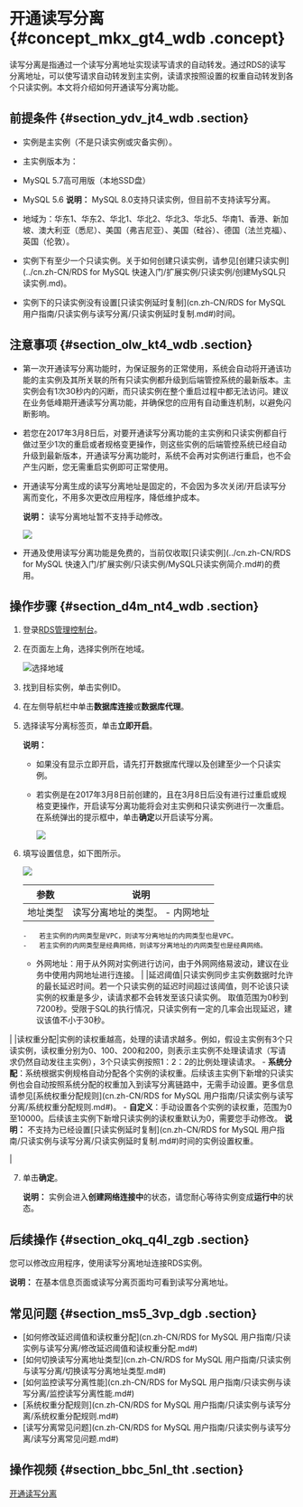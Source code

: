 # 开通读写分离 {#concept_mkx_gt4_wdb .concept}

读写分离是指通过一个读写分离地址实现读写请求的自动转发。通过RDS的读写分离地址，可以使写请求自动转发到主实例，读请求按照设置的权重自动转发到各个只读实例。本文将介绍如何开通读写分离功能。

## 前提条件 {#section_ydv_jt4_wdb .section}

-   实例是主实例（不是只读实例或灾备实例）。
-   主实例版本为：

-   MySQL 5.7高可用版（本地SSD盘）
-   MySQL 5.6
    **说明：** MySQL 8.0支持只读实例，但目前不支持读写分离。

-   地域为：华东1、华东2、华北1、华北2、华北3、华北5、华南1、香港、新加坡、澳大利亚（悉尼）、美国（弗吉尼亚）、美国（硅谷）、德国（法兰克福）、英国（伦敦）。
-   实例下有至少一个只读实例。关于如何创建只读实例，请参见[创建只读实例](../cn.zh-CN/RDS for MySQL 快速入门/扩展实例/只读实例/创建MySQL只读实例.md)。
-   实例下的只读实例没有设置[只读实例延时复制](cn.zh-CN/RDS for MySQL 用户指南/只读实例与读写分离/只读实例延时复制.md#)时间。

## 注意事项 {#section_olw_kt4_wdb .section}

-   第一次开通读写分离功能时，为保证服务的正常使用，系统会自动将开通该功能的主实例及其所关联的所有只读实例都升级到后端管控系统的最新版本。主实例会有1次30秒内的闪断，而只读实例在整个重启过程中都无法访问。建议在业务低峰期开通读写分离功能，并确保您的应用有自动重连机制，以避免闪断影响。
-   若您在2017年3月8日后，对要开通读写分离功能的主实例和只读实例都自行做过至少1次的重启或者规格变更操作，则这些实例的后端管控系统已经自动升级到最新版本，开通读写分离功能时，系统不会再对实例进行重启，也不会产生闪断，您无需重启实例即可正常使用。
-   开通读写分离生成的读写分离地址是固定的，不会因为多次关闭/开启读写分离而变化，不用多次更改应用程序，降低维护成本。

    **说明：** 读写分离地址暂不支持手动修改。

    ![](http://static-aliyun-doc.oss-cn-hangzhou.aliyuncs.com/assets/img/41793/156393230434386_zh-CN.png)

-   开通及使用读写分离功能是免费的，当前仅收取[只读实例](../cn.zh-CN/RDS for MySQL 快速入门/扩展实例/只读实例/MySQL只读实例简介.md#)的费用。

## 操作步骤 {#section_d4m_nt4_wdb .section}

1.  登录[RDS管理控制台](https://rdsnew.console.aliyun.com/console/index#/rdsList/)。
2.  在页面左上角，选择实例所在地域。

    ![选择地域](http://static-aliyun-doc.oss-cn-hangzhou.aliyuncs.com/assets/img/7814/156393230436543_zh-CN.png)

3.  找到目标实例，单击实例ID。
4.  在左侧导航栏中单击**数据库连接**或**数据库代理**。
5.  选择读写分离标签页，单击**立即开启**。

    **说明：** 

    -   如果没有显示立即开启，请先打开数据库代理以及创建至少一个只读实例。
    -   若实例是在2017年3月8日前创建的，且在3月8日后没有进行过重启或规格变更操作，开启读写分离功能将会对主实例和只读实例进行一次重启。在系统弹出的提示框中，单击**确定**以开启读写分离。

        ![](http://static-aliyun-doc.oss-cn-hangzhou.aliyuncs.com/assets/img/7915/15639323053096_zh-CN.png)

6.  填写设置信息，如下图所示。

    ![](http://static-aliyun-doc.oss-cn-hangzhou.aliyuncs.com/assets/img/7915/15639323053097_zh-CN.png)

    |参数|说明|
    |--|--|
    |地址类型|读写分离地址的类型。     -   内网地址
        -   若主实例的内网类型是VPC，则读写分离地址的内网类型也是VPC。
        -   若主实例的内网类型是经典网络，则读写分离地址的内网类型也是经典网络。
    -   外网地址：用于从外网对实例进行访问，由于外网网络易波动，建议在业务中使用内网地址进行连接。
 |
    |延迟阈值|只读实例同步主实例数据时允许的最长延迟时间。若一个只读实例的延迟时间超过该阈值，则不论该只读实例的权重是多少，读请求都不会转发至该只读实例。 取值范围为0秒到7200秒。受限于SQL的执行情况，只读实例有一定的几率会出现延迟，建议该值不小于30秒。

 |
    |读权重分配|实例的读权重越高，处理的读请求越多。例如，假设主实例有3个只读实例，读权重分别为0、100、200和200，则表示主实例不处理读请求（写请求仍然自动发往主实例），3个只读实例按照1：2：2的比例处理读请求。     -   **系统分配**：系统根据实例规格自动分配各个实例的读权重。后续该主实例下新增的只读实例也会自动按照系统分配的权重加入到读写分离链路中，无需手动设置。更多信息请参见[系统权重分配规则](cn.zh-CN/RDS for MySQL 用户指南/只读实例与读写分离/系统权重分配规则.md#)。
    -   **自定义**：手动设置各个实例的读权重，范围为0至10000。后续该主实例下新增只读实例的读权重默认为0，需要您手动修改。
 **说明：** 不支持为已经设置[只读实例延时复制](cn.zh-CN/RDS for MySQL 用户指南/只读实例与读写分离/只读实例延时复制.md#)时间的实例设置权重。

 |

7.  单击**确定**。

    **说明：** 实例会进入**创建网络连接中**的状态，请您耐心等待实例变成**运行中**的状态。


## 后续操作 {#section_okq_q4l_zgb .section}

您可以修改应用程序，使用读写分离地址连接RDS实例。

**说明：** 在基本信息页面或读写分离页面均可看到读写分离地址。

## 常见问题 {#section_ms5_3vp_dgb .section}

-   [如何修改延迟阈值和读权重分配](cn.zh-CN/RDS for MySQL 用户指南/只读实例与读写分离/修改延迟阈值和读权重分配.md#)
-   [如何切换读写分离地址类型](cn.zh-CN/RDS for MySQL 用户指南/只读实例与读写分离/切换读写分离地址类型.md#)
-   [如何监控读写分离性能](cn.zh-CN/RDS for MySQL 用户指南/只读实例与读写分离/监控读写分离性能.md#)
-   [系统权重分配规则](cn.zh-CN/RDS for MySQL 用户指南/只读实例与读写分离/系统权重分配规则.md#)
-   [读写分离常见问题](cn.zh-CN/RDS for MySQL 用户指南/只读实例与读写分离/读写分离常见问题.md#)

## 操作视频 {#section_bbc_5nl_tht .section}

[开通读写分离](https://help.aliyun.com/video_detail/54685.html)

